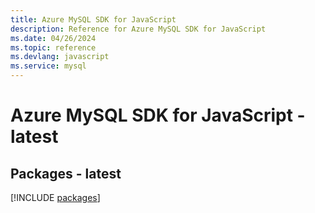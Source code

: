 ```yaml
---
title: Azure MySQL SDK for JavaScript
description: Reference for Azure MySQL SDK for JavaScript
ms.date: 04/26/2024
ms.topic: reference
ms.devlang: javascript
ms.service: mysql
---
```

# Azure MySQL SDK for JavaScript - latest
## Packages - latest
[!INCLUDE [packages](mysql-index.md)]